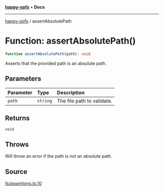 [**happy-opfs**](../index.md) • **Docs**

***

[happy-opfs](../index.md) / assertAbsolutePath

# Function: assertAbsolutePath()

```ts
function assertAbsolutePath(path): void
```

Asserts that the provided path is an absolute path.

## Parameters

| Parameter | Type | Description |
| :------ | :------ | :------ |
| `path` | `string` | The file path to validate. |

## Returns

`void`

## Throws

Will throw an error if the path is not an absolute path.

## Source

[fs/assertions.ts:10](https://github.com/JiangJie/happy-opfs/blob/80a97ca3a4288ae6abeed9ee9e10ef7f0d31fc68/src/fs/assertions.ts#L10)
